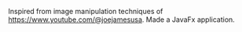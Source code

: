 Inspired from image manipulation techniques of https://www.youtube.com/@joejamesusa.
Made a JavaFx application.
